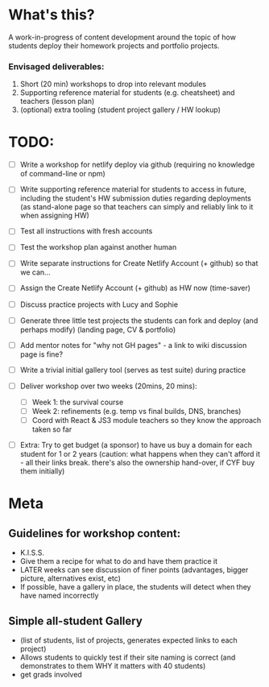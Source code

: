 # What's this?

A work-in-progress of content development around the topic of how students deploy their homework projects and portfolio projects.

### Envisaged deliverables:

1. Short (20 min) workshops to drop into relevant modules
2. Supporting reference material for students (e.g. cheatsheet) and teachers (lesson plan)
3. (optional) extra tooling (student project gallery / HW lookup)

# TODO:

- [ ] Write a workshop for netlify deploy via github (requiring no knowledge of command-line or npm)
- [ ] Write supporting reference material for students to access in future, including the student's HW submission duties regarding deployments (as stand-alone page so that teachers can simply and reliably link to it when assigning HW)
- [ ] Test all instructions with fresh accounts
- [ ] Test the workshop plan against another human
- [ ] Write separate instructions for Create Netlify Account (+ github) so that we can...
- [ ] Assign the Create Netlify Account (+ github) as HW now (time-saver)
- [ ] Discuss practice projects with Lucy and Sophie
- [ ] Generate three little test projects the students can fork and deploy (and perhaps modify) (landing page, CV & portfolio)
- [ ] Add mentor notes for "why not GH pages" - a link to wiki discussion page is fine?
- [ ] Write a trivial initial gallery tool (serves as test suite) during practice

- [ ] Deliver workshop over two weeks (20mins, 20 mins):
  - [ ] Week 1: the survival course
  - [ ] Week 2: refinements (e.g. temp vs final builds, DNS, branches)
  - [ ] Coord with React & JS3 module teachers so they know the approach taken so far
- [ ] Extra: Try to get budget (a sponsor) to have us buy a domain for each student for 1 or 2 years (caution: what happens when they can't afford it - all their links break. there's also the ownership hand-over, if CYF buy them initially)

# Meta

## Guidelines for workshop content:

- K.I.S.S.
- Give them a recipe for what to do and have them practice it
- LATER weeks can see discussion of finer points (advantages, bigger picture, alternatives exist, etc)
- If possible, have a gallery in place, the students will detect when they have named incorrectly

## Simple all-student Gallery

- (list of students, list of projects, generates expected links to each project)
- Allows students to quickly test if their site naming is correct (and demonstrates to them WHY it matters with 40 students)
- get grads involved
